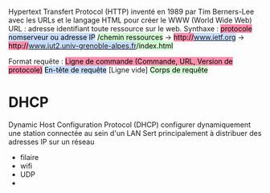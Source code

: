 Hypertext Transfert Protocol (HTTP) inventé en 1989 par Tim Berners-Lee avec les URLs et le langage  HTML pour créer le WWW (World Wide Web)
URL : adresse identifiant toute ressource sur le web.
Synthaxe : <mark style="background: #FF5582A6;">protocole</mark>  <mark style="background: #ADCCFFA6;">nomserveur ou adresse IP</mark> <mark style="background: #BBFABBA6;">/chemin ressources</mark>
→ <mark style="background: #FF5582A6;">http://</mark><mark style="background: #ADCCFFA6;">www.ietf.org</mark>
→ <mark style="background: #FF5582A6;">http://</mark><mark style="background: #ADCCFFA6;">www.iut2.univ-grenoble-alpes.fr</mark><mark style="background: #BBFABBA6;">/index.html</mark>

Format requête : 
<mark style="background: #FF5582A6;">Ligne de commande (Commande, URL, Version de protocole)</mark>
<mark style="background: #ADCCFFA6;">En-tête de requête</mark>
[Ligne vide]
<mark style="background: #BBFABBA6;">Corps de requête</mark>

# DHCP
Dynamic Host Configuration Protocol (DHCP) configurer dynamiquement une station connectée au sein d'un LAN
Sert principalement à distribuer des adresses IP sur un réseau
- filaire
- wifi
- UDP
- 